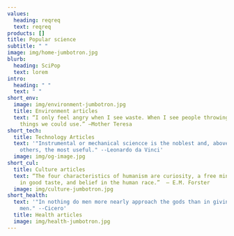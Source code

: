 ```yaml
---
values:
  heading: reqreq
  text: reqreq
products: []
title: Popular science
subtitle: " "
image: img/home-jumbotron.jpg
blurb:
  heading: SciPop
  text: lorem
intro:
  heading: " "
  text: " "
short_env:
  image: img/environment-jumbotron.jpg
  title: Environment articles
  text: “I only feel angry when I see waste. When I see people throwing away
    things we could use.” —Mother Teresa
short_tech:
  title: Technology Articles
  text: '"Instrumental or mechanical sciencce is the noblest and, above all
    others, the most useful." --Leonardo da Vinci'
  image: img/og-image.jpg
short_cul:
  title: Culture articles
  text: “The four characteristics of humanism are curiosity, a free mind, belief
    in good taste, and belief in the human race.”  – E.M. Forster
  image: img/culture-jumbotron.jpg
short_health:
  text: '"In nothing do men more nearly approach the gods than in giving health to
    men." --Cicero'
  title: Health articles
  image: img/health-jumbotron.jpg
---
```

